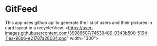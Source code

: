 # GitFeed
This app uses github api to generate the list of users and their pictures in card layout in a recyclerView.
<https://user-images.githubusercontent.com/39986507/74639489-0343b500-5194-11ea-96b6-e21787a28004.png" width="300">
